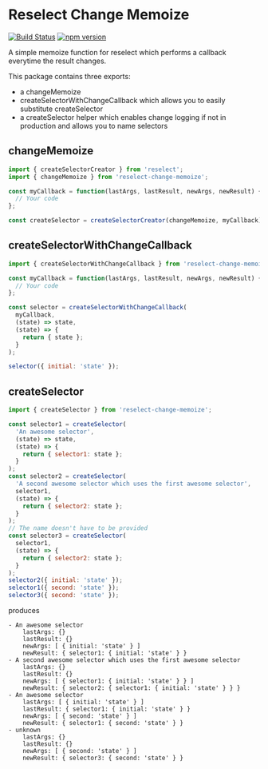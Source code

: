 # Reselect Change Memoize

[![Build Status](https://travis-ci.org/kbrownlees/reselect-change-memoize.svg?branch=master)](https://travis-ci.org/kbrownlees/reselect-change-memoize)
[![npm version](https://badge.fury.io/js/reselect-change-memoize.svg)](https://badge.fury.io/js/reselect-change-memoize)

A simple memoize function for reselect which performs a callback everytime the result changes.

This package contains three exports:
* a changeMemoize
* createSelectorWithChangeCallback which allows you to easily substitute createSelector
* a createSelector helper which enables change logging if not in production and allows you to name selectors

## changeMemoize

```js
import { createSelectorCreator } from 'reselect';
import { changeMemoize } from 'reselect-change-memoize';

const myCallback = function(lastArgs, lastResult, newArgs, newResult) {
  // Your code
};

const createSelector = createSelectorCreator(changeMemoize, myCallback);
```

## createSelectorWithChangeCallback

```js
import { createSelectorWithChangeCallback } from 'reselect-change-memoize';

const myCallback = function(lastArgs, lastResult, newArgs, newResult) {
  // Your code
};

const selector = createSelectorWithChangeCallback(
  myCallback,
  (state) => state,
  (state) => {
    return { state };
  }
);

selector({ initial: 'state' });
```

## createSelector

```js
import { createSelector } from 'reselect-change-memoize';

const selector1 = createSelector(
  'An awesome selector',
  (state) => state,
  (state) => {
    return { selector1: state };
  }
);
const selector2 = createSelector(
  'A second awesome selector which uses the first awesome selector',
  selector1,
  (state) => {
    return { selector2: state };
  }
);
// The name doesn't have to be provided
const selector3 = createSelector(
  selector1,
  (state) => {
    return { selector2: state };
  }
);
selector2({ initial: 'state' });
selector1({ second: 'state' });
selector3({ second: 'state' });
```

produces

```
- An awesome selector 
	lastArgs: {} 
	lastResult: {} 
	newArgs: [ { initial: 'state' } ] 
	newResult: { selector1: { initial: 'state' } }
- A second awesome selector which uses the first awesome selector 
	lastArgs: {} 
	lastResult: {} 
	newArgs: [ { selector1: { initial: 'state' } } ] 
	newResult: { selector2: { selector1: { initial: 'state' } } }
- An awesome selector 
	lastArgs: [ { initial: 'state' } ] 
	lastResult: { selector1: { initial: 'state' } } 
	newArgs: [ { second: 'state' } ] 
	newResult: { selector1: { second: 'state' } }
- unknown 
	lastArgs: {} 
	lastResult: {} 
	newArgs: [ { second: 'state' } ] 
	newResult: { selector3: { second: 'state' } }
```
